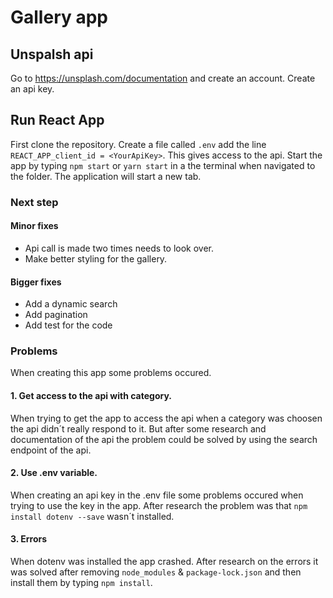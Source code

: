 # Gallery app 
## Unspalsh api 
Go to https://unsplash.com/documentation and create an account. 
Create an api key. 

## Run React App
First clone the repository.
Create a file called ```.env``` add the line ```REACT_APP_client_id = <YourApiKey>```. This gives access to the api.
Start the app by typing ```npm start``` or ```yarn start``` in a the terminal when navigated to the folder.
The application will start a new tab.

### Next step
#### Minor fixes
- Api call is made two times needs to look over.
- Make better styling for the gallery.
#### Bigger fixes
- Add a dynamic search
- Add pagination
- Add test for the code

### Problems
When creating this app some problems occured.
#### 1. Get access to the api with category. 
When trying to get the app to access the api when a category was choosen the api didn´t really respond to it. But after some research and documentation of the api the problem could be solved by using the search endpoint of the api.
#### 2. Use .env variable. 
When creating an api key in the .env file some problems occured when trying to use the key in the app. After research the problem was that ```npm install dotenv --save``` wasn´t installed.
#### 3. Errors
When dotenv was installed the app crashed. After research on the errors it was solved after removing ```node_modules``` & ```package-lock.json``` and then install them by typing ```npm install```.
